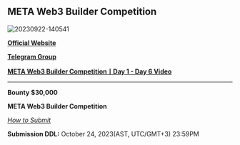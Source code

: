 ## META Web3 Builder Competition ##


![20230922-140541](https://d3gvnlbntpm4ho.cloudfront.net/META_Web3_Builder_Competition/META_Web3_Builder_Competition.assets/20230922-140541.jpg)



[**Official Website**](https://ethriyadh.com/meta-to-global) 

[**Telegram Group**](https://t.me/ETHRiyadh)

[**META Web3 Builder Competition丨Day 1 - Day 6 Video**](https://www.youtube.com/@ChainIDE/streams)

---

**Bounty $30,000**



**META Web3 Builder Competition**

[*How to Submit*](https://github.com/WhiteMatrixTech/META-Web3-Builder-Competition/blob/main/How%20to%20submit.md)

**Submission DDL:** October 24, 2023(AST, UTC/GMT+3)  23:59PM 




